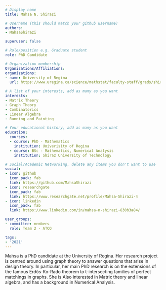 ```yaml
---
# Display name
title: Mahsa N. Shirazi

# Username (this should match your github username)
authors:
- MahsaShirazi

superuser: false

# Role/position e.g. Graduate student
role: PhD Candidate

# Organization membership
Organizations/Affiliations:
organizations:
- name: University of Regina
  url: https://www.uregina.ca/science/mathstat/faculty-staff/grads/shirazi_mahsa.html

# A list of your interests, add as many as you want
interests:
- Matrix Theory
- Graph Theory
- Combinatorics
- Linear Algebra
- Running and Painting

# Your educational history, add as many as you want
education:
  courses:
  - course: PhD - Mathematics
    institution: Univerisity of Regina
  - course: BSc - Mathematics, Numerical Analysis
    institution: Shiraz University of Technology

# Social/Academic Networking, delete any items you don't want to use
social:
- icon: github
  icon_pack: fab
  link: https://github.com/MahsaShirazi
- icon: researchgate
  icon_pack: fab
  link: https://www.researchgate.net/profile/Mahsa-Shirazi-4
- icon: linkedin
  icon_pack: fab
  link: https://www.linkedin.com/in/mahsa-n-shirazi-830b3a84/

user_groups:
- committee: members
  role: Team 2 - ATCO

tags:
- '2021'
---
```

Mahsa is a PhD candidate at the University of Regina. Her research project is centred around using graph theory to answer questions that arise in design theory. In particular, her main PhD research is on the extensions of the famous Erdős-Ko-Rado theorem to t-intersecting families of perfect matchings in graphs. She is Also interested in Matrix theory and linear algebra, and has a background in Numerical Analysis.
